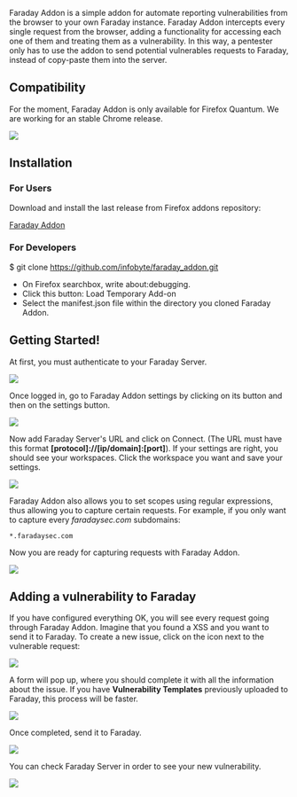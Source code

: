 Faraday Addon is a simple addon for automate reporting vulnerabilities from the browser to your own Faraday instance. Faraday Addon intercepts every single request from the browser, adding a functionality for accessing each one of them and treating them as a vulnerability. In this way, a pentester only has to use the addon to send potential vulnerables requests to Faraday, instead of copy-paste them into the server.

## Compatibility
For the moment, Faraday Addon is only available for Firefox Quantum. We are working for an stable Chrome release.

![](https://raw.github.com/wiki/infobyte/faraday/images/faraday_addon/firefox-icon.png)

## Installation

### For Users
Download and install the last release from Firefox addons repository:

[Faraday Addon](https://addons.mozilla.org/es/firefox/addon/faraday-addon/)

### For Developers
$ git clone https://github.com/infobyte/faraday_addon.git



* On Firefox searchbox, write about:debugging.
* Click this button: Load Temporary Add-on
* Select the manifest.json file within the directory you cloned Faraday Addon.


## Getting Started!

At first, you must authenticate to your Faraday Server.

![](https://raw.github.com/wiki/infobyte/faraday/images/faraday_addon/dashboard.png)

Once logged in, go to Faraday Addon settings by clicking on its button and then on the settings button.

![](https://raw.github.com/wiki/infobyte/faraday/images/faraday_addon/button_without_workspace.png)

Now add Faraday Server's URL and click on Connect. (The URL must have this format **[protocol]://[ip/domain]:[port]**). If your settings are right, you should see your workspaces. Click the workspace you want and save your settings.

![](https://raw.github.com/wiki/infobyte/faraday/images/faraday_addon/configuration.png)

Faraday Addon also allows you to set scopes using regular expressions, thus allowing you to capture certain requests. For example, if you only want to capture every _faradaysec.com_ subdomains:

    *.faradaysec.com

Now you are ready for capturing requests with Faraday Addon.

![](https://raw.github.com/wiki/infobyte/faraday/images/faraday_addon/button_with_workspace.png)

## Adding a vulnerability to Faraday

If you have configured everything OK, you will see every request going through Faraday Addon. Imagine that you found a XSS and you want to send it to Faraday. To create a new issue, click on the icon next to the vulnerable request:

![](https://raw.github.com/wiki/infobyte/faraday/images/faraday_addon/button_requests.png)

A form will pop up, where you should complete it with all the information about the issue. If you have **Vulnerability Templates** previously uploaded to Faraday, this process will be faster.

![](https://raw.github.com/wiki/infobyte/faraday/images/faraday_addon/creating_vuln.png)

Once completed, send it to Faraday.

![](https://raw.github.com/wiki/infobyte/faraday/images/faraday_addon/requests.png)

You can check Faraday Server in order to see your new vulnerability.

![](https://raw.github.com/wiki/infobyte/faraday/images/faraday_addon/dashboard_2.png)

